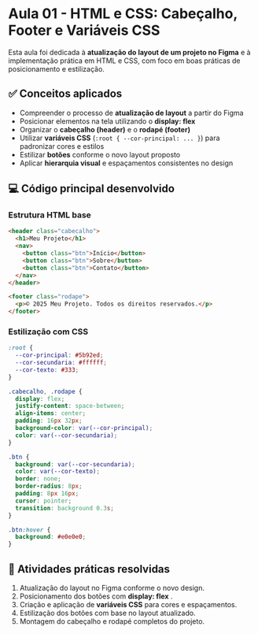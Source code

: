 # Aula 01 - HTML e CSS: Cabeçalho, Footer e Variáveis CSS

Esta aula foi dedicada à **atualização do layout de um projeto no Figma** e à implementação prática em HTML e CSS, com foco em boas práticas de posicionamento e estilização.

## ✅ Conceitos aplicados

* Compreender o processo de **atualização de layout** a partir do Figma
* Posicionar elementos na tela utilizando o **display: flex**
* Organizar o **cabeçalho (header)** e o **rodapé (footer)**
* Utilizar **variáveis CSS** (`:root { --cor-principal: ... }`) para padronizar cores e estilos
* Estilizar **botões** conforme o novo layout proposto
* Aplicar **hierarquia visual** e espaçamentos consistentes no design

## 💻 Código principal desenvolvido

### Estrutura HTML base

```html
<header class="cabecalho">
  <h1>Meu Projeto</h1>
  <nav>
    <button class="btn">Início</button>
    <button class="btn">Sobre</button>
    <button class="btn">Contato</button>
  </nav>
</header>

<footer class="rodape">
  <p>© 2025 Meu Projeto. Todos os direitos reservados.</p>
</footer>
```

### Estilização com CSS

```css
:root {
  --cor-principal: #5b92ed;
  --cor-secundaria: #ffffff;
  --cor-texto: #333;
}

.cabecalho, .rodape {
  display: flex;
  justify-content: space-between;
  align-items: center;
  padding: 16px 32px;
  background-color: var(--cor-principal);
  color: var(--cor-secundaria);
}

.btn {
  background: var(--cor-secundaria);
  color: var(--cor-texto);
  border: none;
  border-radius: 8px;
  padding: 8px 16px;
  cursor: pointer;
  transition: background 0.3s;
}

.btn:hover {
  background: #e0e0e0;
}
```

## 🧠 Atividades práticas resolvidas

1. Atualização do layout no Figma conforme o novo design.
2. Posicionamento dos botões com  **display: flex** .
3. Criação e aplicação de **variáveis CSS** para cores e espaçamentos.
4. Estilização dos botões com base no layout atualizado.
5. Montagem do cabeçalho e rodapé completos do projeto.
